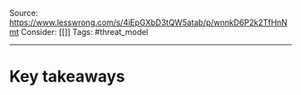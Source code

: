 Source: https://www.lesswrong.com/s/4iEpGXbD3tQW5atab/p/wnnkD6P2k2TfHnNmt
Consider: [[]]
Tags: #threat_model
______________

# Key takeaways
